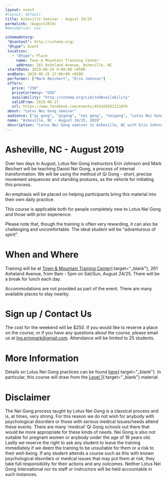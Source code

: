 ```yaml
---
layout: event
#layout: default
title: Asheville Seminar - August 24/25
permalink: /August2019/
#menuOption: xxx

schemadotorg:
 "@context": http://schema.org/
 "@type": Event
 location:
   - "@type": Place
     name: Town & Mountain Training Center
     address: 261 Asheland Avenue, Asheville, NC 
 startDate: 2019-08-24 9:00:00 +0500
 endDate: 2019-08-25 17:00:00 +0500
 performer: ["Mark Reichert", "Erin Johnson"]
 offers:
   price: "250"
   priceCurrency: "USD"
   availability: "http://schema.org/LimitedAvailability"
   validFrom: 2019-06-27
   url: https://www.facebook.com/events/452420262211870
 about: "Lotus Nei Gong seminar"
 audience: ["qi gong", "qigong", "nei gong", "neigong", "Lotus Nei Gong"]
 name: "Asheville, NC - August 24/25, 2019"
 description: "Lotus Nei Gong seminar in Asheville, NC with Erin Johnson and Mark Reichert"
---
```


# Asheville, NC - August 2019
Over two days in August, Lotus Nei Gong instructors Erin Johnson and Mark Reichert will be teaching Daoist Nei Gong, a process of internal transformation. We will be using the method of Qi Gong - short, precise movement sequences and standing postures, as the vehicle for initiating this process.

An emphasis will be placed on helping participants bring this material into their own daily practice.

This course is applicable both for people completely new to Lotus Nei Gong and those with prior experience.

Please note that, though the training is often very rewarding, it can also be challenging and uncomfortable. The ideal student will be “adventurous of spirit”.


# When and Where
Training will be at [Town & Mountain Training Center](http://ashevilletrainingcenter.com/directions.html){:target="_blank"}, 261 Asheland Avenue, from 9am - 5pm on Sat/Sun, August 24/25. There will be a break for lunch each day.

Accommodations are not provided as part of the event. There are many available places to stay nearby.


# Sign up / Contact Us
The cost for the weekend will be $250.
If you would like to reserve a place on the course, or if you have any questions about the course, please email us at [lng.erinmark@gmail.com](mailto:lng.erinmark@gmail.com). Attendance will be limited to 25 students.



# More Information
Details on Lotus Nei Gong practices can be found [here](http://lotusneigong.com/qi-gong-nei-gong){:target="_blank"}. In particular, this course will draw from the [Level 1](http://lotusneigong.com/level-1-practice){:target="_blank"} material.


# Disclaimer
The Nei Gong process taught by Lotus Nei Gong is a classical process and is, at times, very strong. For this reason we do not wish for anybody with psychological disorders or those with serious medical issues/needs attend these events. There are many ‘medical’ Qi Gong schools out there that would be more appropriate for these kinds of needs. Nei Gong is also not suitable for pregnant women or anybody under the age of 18 years old. Lastly we reserve the right to ask any student to leave the training immediately if we deem the training to be unsuitable for them or a risk to their well-being. If any student attends a course such as this with known psychological disorders or medical issues that may put them at risk, they take full responsibility for their actions and any outcomes. Neither Lotus Nei Gong International nor its staff or instructors will be held accountable in such instances.
